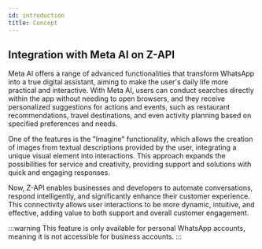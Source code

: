 ```yaml
---
id: introduction
title: Concept
---
```


## Integration with Meta AI on Z-API

Meta AI offers a range of advanced functionalities that transform WhatsApp into a true digital assistant, aiming to make the user's daily life more practical and interactive. With Meta AI, users can conduct searches directly within the app without needing to open browsers, and they receive personalized suggestions for actions and events, such as restaurant recommendations, travel destinations, and even activity planning based on specified preferences and needs.

One of the features is the "Imagine" functionality, which allows the creation of images from textual descriptions provided by the user, integrating a unique visual element into interactions. This approach expands the possibilities for service and creativity, providing support and solutions with quick and engaging responses.

Now, Z-API enables businesses and developers to automate conversations, respond intelligently, and significantly enhance their customer experience. This connectivity allows user interactions to be more dynamic, intuitive, and effective, adding value to both support and overall customer engagement.

:::warning
This feature is only available for personal WhatsApp accounts, meaning it is not accessible for business accounts.
:::
